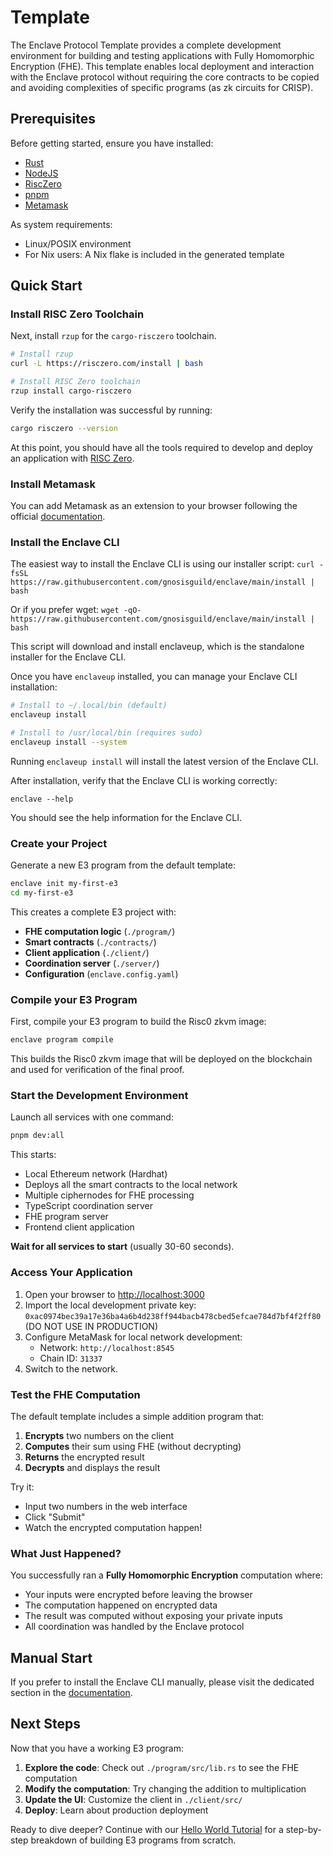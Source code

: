 # Template

The Enclave Protocol Template provides a complete development environment for building and testing applications with Fully Homomorphic Encryption (FHE). This template enables local deployment and interaction with the Enclave protocol without requiring the core contracts to be copied and avoiding complexities of specific programs (as zk circuits for CRISP).

## Prerequisites

Before getting started, ensure you have installed:

- [Rust](https://rust-lang.org/tools/install/)
- [NodeJS](https://nodejs.org/en/download)
- [RiscZero](https://dev.risczero.com/api/zkvm/install)
- [pnpm](https://pnpm.io)
- [Metamask](https://metamask.io)

As system requirements:

- Linux/POSIX environment
- For Nix users: A Nix flake is included in the generated template

## Quick Start

### Install RISC Zero Toolchain

Next, install `rzup` for the `cargo-risczero` toolchain.

```sh
# Install rzup
curl -L https://risczero.com/install | bash

# Install RISC Zero toolchain
rzup install cargo-risczero
```

Verify the installation was successful by running:

```sh
cargo risczero --version
```

At this point, you should have all the tools required to develop and deploy an application with
[RISC Zero](https://www.risczero.com).

### Install Metamask

You can add Metamask as an extension to your browser following the official
[documentation](https://metamask.io).
### Install the Enclave CLI

The easiest way to install the Enclave CLI is using our installer script:
`curl -fsSL https://raw.githubusercontent.com/gnosisguild/enclave/main/install | bash`

Or if you prefer wget:
`wget -qO- https://raw.githubusercontent.com/gnosisguild/enclave/main/install | bash`

This script will download and install enclaveup, which is the standalone installer for the Enclave CLI.

Once you have `enclaveup` installed, you can manage your Enclave CLI installation:

```bash
# Install to ~/.local/bin (default)
enclaveup install

# Install to /usr/local/bin (requires sudo)
enclaveup install --system
```

Running `enclaveup install` will install the latest version of the Enclave CLI.

After installation, verify that the Enclave CLI is working correctly:

`enclave --help`

You should see the help information for the Enclave CLI.

### Create your Project

Generate a new E3 program from the default template:

```bash
enclave init my-first-e3
cd my-first-e3
```

This creates a complete E3 project with:

- **FHE computation logic** (`./program/`)
- **Smart contracts** (`./contracts/`)
- **Client application** (`./client/`)
- **Coordination server** (`./server/`)
- **Configuration** (`enclave.config.yaml`)

### Compile your E3 Program

First, compile your E3 program to build the Risc0 zkvm image:

```bash
enclave program compile
```

This builds the Risc0 zkvm image that will be deployed on the blockchain and used for verification of the final proof.

### Start the Development Environment

Launch all services with one command:

```bash
pnpm dev:all
```

This starts:

- Local Ethereum network (Hardhat)
- Deploys all the smart contracts to the local network
- Multiple ciphernodes for FHE processing
- TypeScript coordination server
- FHE program server
- Frontend client application

**Wait for all services to start** (usually 30-60 seconds).

### Access Your Application

1. Open your browser to [http://localhost:3000](http://localhost:3000)
2. Import the local development private key: `0xac0974bec39a17e36ba4a6b4d238ff944bacb478cbed5efcae784d7bf4f2ff80` (DO NOT USE IN PRODUCTION)
3. Configure MetaMask for local network development:
   - Network: `http://localhost:8545`
   - Chain ID: `31337`
4. Switch to the network.

### Test the FHE Computation

The default template includes a simple addition program that:

1. **Encrypts** two numbers on the client
2. **Computes** their sum using FHE (without decrypting)
3. **Returns** the encrypted result
4. **Decrypts** and displays the result

Try it:

- Input two numbers in the web interface
- Click "Submit"
- Watch the encrypted computation happen!

### What Just Happened?

You successfully ran a **Fully Homomorphic Encryption** computation where:

- Your inputs were encrypted before leaving the browser
- The computation happened on encrypted data
- The result was computed without exposing your private inputs
- All coordination was handled by the Enclave protocol

## Manual Start

If you prefer to install the Enclave CLI manually, please visit the dedicated section in the [documentation](https://docs.enclave.gg/installation#manual-installation).
## Next Steps

Now that you have a working E3 program:

1. **Explore the code**: Check out `./program/src/lib.rs` to see the FHE computation
2. **Modify the computation**: Try changing the addition to multiplication
3. **Update the UI**: Customize the client in `./client/src/`
4. **Deploy**: Learn about production deployment

Ready to dive deeper? Continue with our [Hello World Tutorial](https://docs.enclave.gg/hello-world-tutorial) for a step-by-step breakdown of building E3 programs from scratch.
